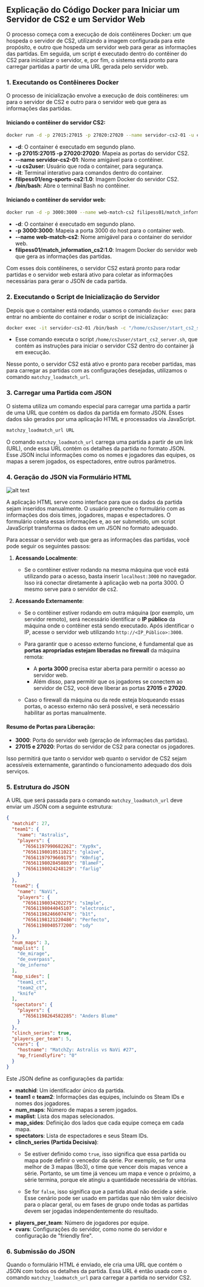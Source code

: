 
## Explicação do Código Docker para Iniciar um Servidor de CS2 e um Servidor Web
O processo começa com a execução de dois contêineres Docker: um que hospeda o servidor de CS2, utilizando a imagem configurada para este propósito, e outro que hospeda um servidor web para gerar as informações das partidas. Em seguida, um script é executado dentro do contêiner do CS2 para inicializar o servidor, e, por fim, o sistema está pronto para carregar partidas a partir de uma URL gerada pelo servidor web.

### 1. Executando os Contêineres Docker

O processo de inicialização envolve a execução de dois contêineres: um para o servidor de CS2 e outro para o servidor web que gera as informações das partidas.

#### Iniciando o contêiner do servidor CS2:

```bash
docker run -d -p 27015:27015 -p 27020:27020 --name servidor-cs2-01 -u cs2user -it filipess01/eng-sports-cs2:1.0 /bin/bash
```

- **-d**: O container é executado em segundo plano.
- **-p 27015:27015 -p 27020:27020**: Mapeia as portas do servidor CS2.
- **--name servidor-cs2-01**: Nome amigável para o contêiner.
- **-u cs2user**: Usuário que roda o container, para segurança.
- **-it**: Terminal interativo para comandos dentro do container.
- **filipess01/eng-sports-cs2:1.0**: Imagem Docker do servidor CS2.
- **/bin/bash**: Abre o terminal Bash no contêiner.

#### Iniciando o contêiner do servidor web:

```bash
docker run -d -p 3000:3000 --name web-match-cs2 filipess01/match_information_cs2:1.0
```

- **-d**: O container é executado em segundo plano.
- **-p 3000:3000**: Mapeia a porta 3000 do host para o container web.
- **--name web-match-cs2**: Nome amigável para o container do servidor web.
- **filipess01/match_information_cs2:1.0**: Imagem Docker do servidor web que gera as informações das partidas.

Com esses dois contêineres, o servidor CS2 estará pronto para rodar partidas e o servidor web estará ativo para coletar as informações necessárias para gerar o JSON de cada partida.

### 2. Executando o Script de Inicialização do Servidor

Depois que o container está rodando, usamos o comando `docker exec` para entrar no ambiente do container e rodar o script de inicialização:

```bash
docker exec -it servidor-cs2-01 /bin/bash -c "/home/cs2user/start_cs2_server.sh"
```

- Esse comando executa o script `/home/cs2user/start_cs2_server.sh`, que contém as instruções para iniciar o servidor CS2 dentro do container já em execução.

Nesse ponto, o servidor CS2 está ativo e pronto para receber partidas, mas para carregar as partidas com as configurações desejadas, utilizamos o comando `matchzy_loadmatch_url`.

### 3. Carregar uma Partida com JSON

O sistema utiliza um comando especial para carregar uma partida a partir de uma URL que contém os dados da partida em formato JSON. Esses dados são gerados por uma aplicação HTML e processados via JavaScript.

```bash
matchzy_loadmatch_url URL
```

O comando `matchzy_loadmatch_url` carrega uma partida a partir de um link (URL), onde essa URL contém os detalhes da partida no formato JSON. Esse JSON inclui informações como os nomes e jogadores das equipes, os mapas a serem jogados, os espectadores, entre outros parâmetros.

### 4. Geração do JSON via Formulário HTML
![alt text](https://cdn.discordapp.com/attachments/753744531085852683/1286169904420225125/image.png?ex=66ecee91&is=66eb9d11&hm=0a70a9d66e6257bb62de659a5fade3c42a570a3113dedfe156ec4853df1e94a7&)

A aplicação HTML serve como interface para que os dados da partida sejam inseridos manualmente. O usuário preenche o formulário com as informações dos dois times, jogadores, mapas e espectadores. O formulário coleta essas informações e, ao ser submetido, um script JavaScript transforma os dados em um JSON no formato adequado.

Para acessar o servidor web que gera as informações das partidas, você pode seguir os seguintes passos:

1. **Acessando Localmente**: 
   - Se o contêiner estiver rodando na mesma máquina que você está utilizando para o acesso, basta inserir `localhost:3000` no navegador. Isso irá conectar diretamente à aplicação web na porta 3000. O mesmo serve para o servidor de cs2.

2. **Acessando Externamente**:
   - Se o contêiner estiver rodando em outra máquina (por exemplo, um servidor remoto), será necessário identificar o **IP público** da máquina onde o contêiner está sendo executado. Após identificar o IP, acesse o servidor web utilizando `http://<IP_Público>:3000`.
   
   - Para garantir que o acesso externo funcione, é fundamental que as **portas apropriadas estejam liberadas no firewall** da máquina remota:
     - A **porta 3000** precisa estar aberta para permitir o acesso ao servidor web.
     - Além disso, para permitir que os jogadores se conectem ao servidor de CS2, você deve liberar as portas **27015** e **27020**.
   
   - Caso o firewall da máquina ou da rede esteja bloqueando essas portas, o acesso externo não será possível, e será necessário habilitar as portas manualmente.

#### Resumo de Portas para Liberação:
- **3000**: Porta do servidor web (geração de informações das partidas).
- **27015 e 27020**: Portas do servidor de CS2 para conectar os jogadores.

Isso permitirá que tanto o servidor web quanto o servidor de CS2 sejam acessíveis externamente, garantindo o funcionamento adequado dos dois serviços.

### 5. Estrutura do JSON

A URL que será passada para o comando `matchzy_loadmatch_url` deve enviar um JSON com a seguinte estrutura:

```json
{
  "matchid": 27,
  "team1": {
    "name": "Astralis",
    "players": {
      "76561197990682262": "Xyp9x",
      "76561198010511021": "gla1ve",
      "76561197979669175": "K0nfig",
      "76561198028458803": "BlameF",
      "76561198024248129": "farlig"
    }
  },
  "team2": {
    "name": "NaVi",
    "players": {
      "76561198034202275": "s1mple",
      "76561198044045107": "electronic",
      "76561198246607476": "b1t",
      "76561198121220486": "Perfecto",
      "76561198040577200": "sdy"
    }
  },
  "num_maps": 3,
  "maplist": [
    "de_mirage",
    "de_overpass",
    "de_inferno"
  ],
  "map_sides": [
    "team1_ct",
    "team2_ct",
    "knife"
  ],
  "spectators": {
    "players": {
      "76561198264582285": "Anders Blume"
    }
  },
  "clinch_series": true,
  "players_per_team": 5,
  "cvars": {
    "hostname": "MatchZy: Astralis vs NaVi #27",
    "mp_friendlyfire": "0"
  }
}
```

Este JSON define as configurações da partida:
- **matchid**: Um identificador único da partida.
- **team1** e **team2**: Informações das equipes, incluindo os Steam IDs e nomes dos jogadores.
- **num_maps**: Número de mapas a serem jogados.
- **maplist**: Lista dos mapas selecionados.
- **map_sides**: Definição dos lados que cada equipe começa em cada mapa.
- **spectators**: Lista de espectadores e seus Steam IDs.
- **clinch_series (Partida Decisiva)**:
  - Se estiver definido como `true`, isso significa que essa partida ou mapa pode definir o vencedor da série. Por exemplo, se for uma melhor de 3 mapas (Bo3), o time que vencer dois mapas vence a série. Portanto, se um time já venceu um mapa e vence o próximo, a série termina, porque ele atingiu a quantidade necessária de vitórias.

  - Se for `false`, isso significa que a partida atual não decide a série. Esse cenário pode ser usado em partidas que não têm valor decisivo para o placar geral, ou em fases de grupo onde todas as partidas devem ser jogadas independentemente do resultado.
- **players_per_team**: Número de jogadores por equipe.
- **cvars**: Configurações do servidor, como nome do servidor e configuração de "friendly fire".

### 6. Submissão do JSON

Quando o formulário HTML é enviado, ele cria uma URL que contém o JSON com todos os detalhes da partida. Essa URL é então usada com o comando `matchzy_loadmatch_url` para carregar a partida no servidor CS2.
